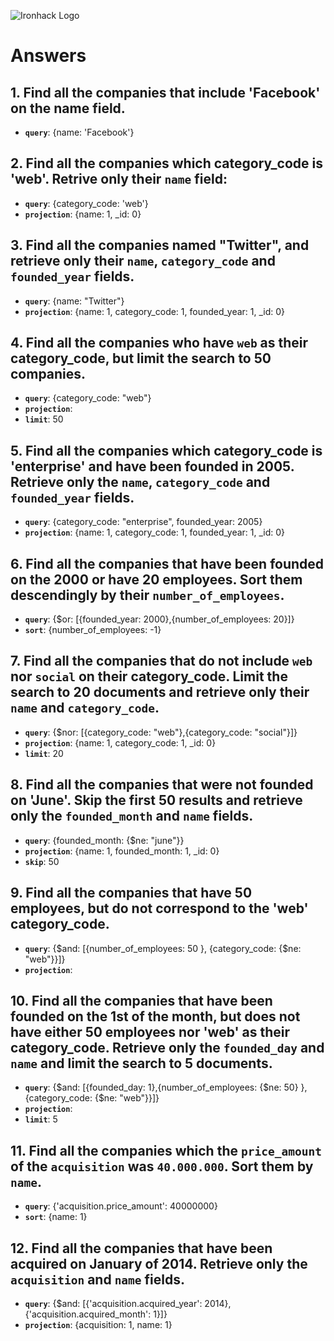 ![Ironhack Logo](https://i.imgur.com/1QgrNNw.png)

# Answers

## 1. Find all the companies that include 'Facebook' on the **name** field.

 - **`query`**: {name: 'Facebook'}
 
 ## 2. Find all the companies which **category_code** is 'web'. Retrive only their `name` field:

 - **`query`**: {category_code: 'web'}
 - **`projection`**: {name: 1, _id: 0}

## 3. Find all the companies named "Twitter", and retrieve only their `name`, `category_code` and `founded_year` fields.

 - **`query`**: {name: "Twitter"}
 - **`projection`**: {name: 1, category_code: 1, founded_year: 1, _id: 0}


## 4. Find all the companies who have `web` as their **category_code**, but limit the search to 50 companies.

 - **`query`**: {category_code: "web"}
 - **`projection`**: 
 - **`limit`**: 50

## 5. Find all the companies which **category_code** is 'enterprise' and have been founded in 2005. Retrieve only the `name`, `category_code` and `founded_year` fields.

 - **`query`**: {category_code: "enterprise", founded_year: 2005}
 - **`projection`**: {name: 1, category_code: 1, founded_year: 1, _id: 0}

## 6. Find all the companies that have been **founded** on the 2000 or have 20 **employees**. Sort them descendingly by their `number_of_employees`.
 - **`query`**: {$or: [{founded_year: 2000},{number_of_employees: 20}]}
 - **`sort`**: {number_of_employees: -1}

## 7. Find all the companies that do not include `web` nor `social` on their **category_code**. Limit the search to 20 documents and retrieve only their `name` and `category_code`.
 - **`query`**: {$nor: [{category_code: "web"},{category_code: "social"}]}
 - **`projection`**: {name: 1, category_code: 1, _id: 0}
 - **`limit`**: 20

## 8. Find all the companies that were not **founded** on 'June'. Skip the first 50 results and retrieve only the `founded_month` and `name` fields.
 - **`query`**: {founded_month: {$ne: "june"}}
 - **`projection`**: {name: 1, founded_month: 1, _id: 0}
 - **`skip`**: 50

## 9. Find all the companies that have 50 employees, but do not correspond to the 'web' **category_code**. 
 - **`query`**: {$and: [{number_of_employees: 50 }, {category_code: {$ne: "web"}}]}
 - **`projection`**: 

## 10. Find all the companies that have been founded on the 1st of the month, but does not have either 50 employees nor 'web' as their **category_code**. Retrieve only the `founded_day` and `name` and limit the search to 5 documents.
 - **`query`**: {$and: [{founded_day: 1},{number_of_employees: {$ne: 50} }, {category_code: {$ne: "web"}}]}
 - **`projection`**: 
 - **`limit`**: 5

## 11. Find all the companies which the `price_amount` of the `acquisition` was **`40.000.000`**. Sort them by `name`.
 - **`query`**: {'acquisition.price_amount': 40000000}
 - **`sort`**: {name: 1}
## 12. Find all the companies that have been acquired on January of 2014. Retrieve only the `acquisition` and `name` fields.
 - **`query`**: {$and: [{'acquisition.acquired_year': 2014}, {'acquisition.acquired_month': 1}]}
 - **`projection`**: {acquisition: 1, name: 1}
